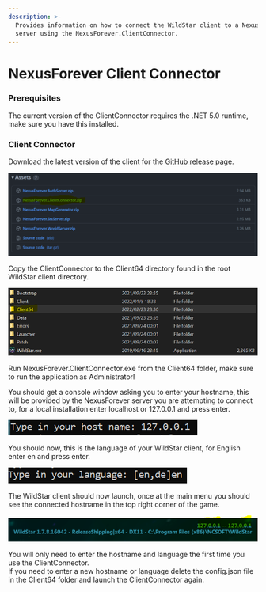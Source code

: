 ```yaml
---
description: >-
  Provides information on how to connect the WildStar client to a NexusForever
  server using the NexusForever.ClientConnector.
---
```


# NexusForever Client Connector

### Prerequisites

The current version of the ClientConnector requires the .NET 5.0 runtime, make sure you have this installed.

### Client Connector

Download the latest version of the client for the [GitHub release page](https://github.com/NexusForever/NexusForever/releases).

![Client Connector download from GitHub release page.](<../../.gitbook/assets/image (3) (1).png>)

Copy the ClientConnector to the Client64 directory found in the root WildStar client directory.

![Client64 directory which is found in the WildStar client directory.](<../../.gitbook/assets/image (2) (1).png>)

Run NexusForever.ClientConnector.exe from the Client64 folder, make sure to run the application as Administrator!

You should get a console window asking you to enter your hostname, this will be provided by the NexusForever server you are attempting to connect to, for a local installation enter localhost or 127.0.0.1 and press enter.

![127.0.0.1 entered for a local NexusForever installation.](<../../.gitbook/assets/image (1) (1).png>)

You should now, this is the language of your WildStar client, for English enter en and press enter.

![en entered for a English WildStar client.](<../../.gitbook/assets/image (5).png>)

The WildStar client should now launch, once at the main menu you should see the connected hostname in the top right corner of the game.

![WildStar client main menu showing connected server.](<../../.gitbook/assets/image (4) (1).png>)

You will only need to enter the hostname and language the first time you use the ClientConnector.\
If you need to enter a new hostname or language delete the config.json file in the Client64 folder and launch the ClientConnector again.
